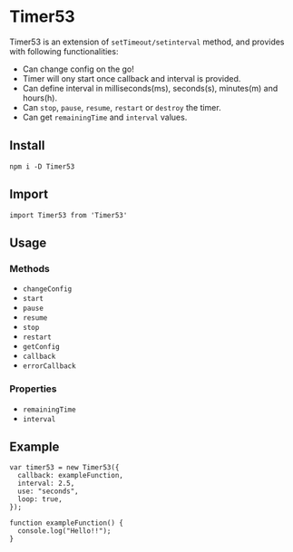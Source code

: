 # Timer53
Timer53 is an extension of `setTimeout/setinterval` method, and provides with following functionalities:
- Can change config on the go!
- Timer will ony start once callback and interval is provided.
- Can define interval in milliseconds(ms), seconds(s), minutes(m) and hours(h).
- Can `stop`, `pause`, `resume`, `restart` or `destroy` the timer.
- Can get `remainingTime` and `interval` values.

## Install
`npm i -D Timer53`

## Import
`import Timer53 from 'Timer53'`

## Usage

### Methods
- `changeConfig`
- `start`
- `pause`
- `resume`
- `stop`
- `restart`
- `getConfig`
- `callback`
- `errorCallback`

### Properties

- `remainingTime`
- `interval`

## Example
```
var timer53 = new Timer53({
  callback: exampleFunction,
  interval: 2.5,
  use: "seconds",
  loop: true,
});

function exampleFunction() {
  console.log("Hello!!");
}
```
